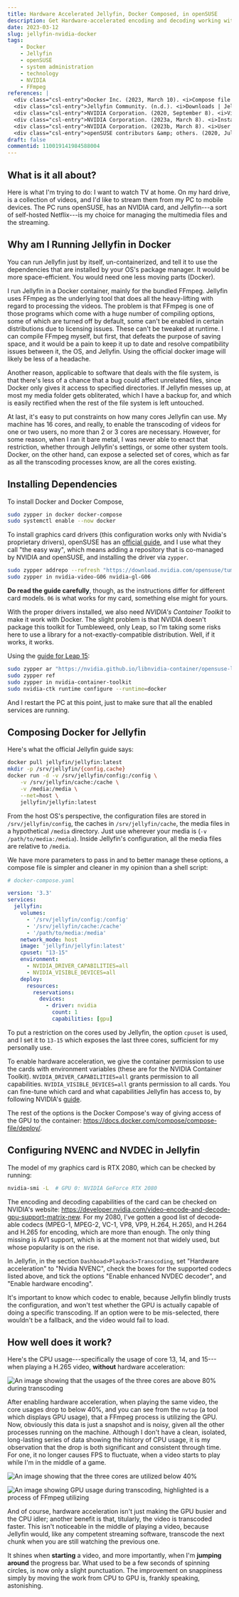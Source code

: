 ```yaml
---
title: Hardware Accelerated Jellyfin, Docker Composed, in openSUSE
description: Get Hardware-accelerated encoding and decoding working with NVIDIA in Jellyfin running inside a Docker container in openSUSE
date: 2023-03-12
slug: jellyfin-nvidia-docker
tags:
    - Docker
    - Jellyfin
    - openSUSE
    - system administration
    - technology
    - NVIDIA
    - FFmpeg
references: |
  <div class="csl-entry">Docker Inc. (2023, March 10). <i>Compose file deploy reference</i>. Docker Documentation. <a href="https://docs.docker.com/compose/compose-file/deploy/">https://docs.docker.com/compose/compose-file/deploy/</a></div>
  <div class="csl-entry">Jellyfin Community. (n.d.). <i>Downloads | Jellyfin</i>. Retrieved March 10, 2023, from <a href="https://jellyfin.org/downloads/docker/">https://jellyfin.org/downloads/docker/</a></div>
  <div class="csl-entry">NVIDIA Corporation. (2020, September 8). <i>Video Encode and Decode GPU Support Matrix</i>. NVIDIA Developer. <a href="https://developer.nvidia.com/video-encode-and-decode-gpu-support-matrix-new">https://developer.nvidia.com/video-encode-and-decode-gpu-support-matrix-new</a></div>
  <div class="csl-entry">NVIDIA Corporation. (2023a, March 8). <i>Installation Guide—NVIDIA Cloud Native Technologies&nbsp; documentation</i>. <a href="https://docs.nvidia.com/datacenter/cloud-native/container-toolkit/install-guide.html">https://docs.nvidia.com/datacenter/cloud-native/container-toolkit/install-guide.html</a></div>
  <div class="csl-entry">NVIDIA Corporation. (2023b, March 8). <i>User Guide—NVIDIA Cloud Native Technologies documentation</i>. <a href="https://docs.nvidia.com/datacenter/cloud-native/container-toolkit/user-guide.html">https://docs.nvidia.com/datacenter/cloud-native/container-toolkit/user-guide.html</a></div>
  <div class="csl-entry">openSUSE contributors &amp; others. (2020, July 22). <i>SDB:NVIDIA drivers—OpenSUSE Wiki</i>. <a href="https://en.opensuse.org/SDB:NVIDIA_drivers">https://en.opensuse.org/SDB:NVIDIA_drivers</a></div>
draft: false
commentid: 110019141984588004
---
```


## What is it all about?

Here is what I'm trying to do: I want to watch TV at home. On my hard drive, is a collection of videos, and I'd like to stream them from my PC to mobile devices. The PC runs openSUSE, has an NVIDIA card, and Jellyfin---a sort of self-hosted Netflix---is my choice for managing the multimedia files and the streaming.

## Why am I Running Jellyfin in Docker

You can run Jellyfin just by itself, un-containerized, and tell it to use the dependencies that are installed by your OS's package manager. It would be more space-efficient. You would need one less moving parts (Docker).

I run Jellyfin in a Docker container, mainly for the bundled FFmpeg. Jellyfin uses FFmpeg as the underlying tool that does all the heavy-lifting with regard to processing the videos. The problem is that FFmpeg is one of those programs which come with a huge number of compiling options, some of which are turned off by default, some can't be enabled in certain distributions due to licensing issues. These can't be tweaked at runtime. I can compile FFmpeg myself, but first, that defeats the purpose of saving space, and it would be a pain to keep it up to date and resolve compatibility issues between it, the OS, and Jellyfin. Using the official docker image will likely be less of a headache.

Another reason, applicable to software that deals with the file system, is that there's less of a chance that a bug could affect unrelated files, since Docker only gives it access to specified directories. If Jellyfin messes up, at most my media folder gets obliterated, which I have a backup for, and which is easily rectified when the rest of the file system is left untouched.

At last, it's easy to put constraints on how many cores Jellyfin can use. My machine has 16 cores, and really, to enable the transcoding of videos for one or two users, no more than 2 or 3 cores are necessary. However, for some reason, when I ran it bare metal, I was never able to enact that restriction, whether through Jellyfin's settings, or some other system tools. Docker, on the other hand, can expose a selected set of cores, which as far as all the transcoding processes know, are all the cores existing.

## Installing Dependencies

To install Docker and Docker Compose,

```bash
sudo zypper in docker docker-compose
sudo systemctl enable --now docker
```

To install graphics card drivers (this configuration works only with Nvidia's proprietary drivers), openSUSE has an [official guide](https://en.opensuse.org/SDB:NVIDIA_drivers), and I use what they call "the easy way", which means adding a repository that is co-managed by NVIDIA and openSUSE, and installing the driver via `zypper`.

```bash
sudo zypper addrepo --refresh "https://download.nvidia.com/opensuse/tumbleweed" NVIDIA
sudo zypper in nvidia-video-G06 nvidia-gl-G06
```

**Do read the guide carefully**, though, as the instructions differ for different card models. `06` is what works for my card, something else might for yours.

With the proper drivers installed, we also need *NVIDIA's Container Toolkit* to make it work with Docker. The slight problem is that NVIDIA doesn't package this toolkit for Tumbleweed, only Leap, so I'm taking some risks here to use a library for a not-exactly-compatible distribution. Well, if it works, it works. 

Using the [guide for Leap 15](https://docs.nvidia.com/datacenter/cloud-native/container-toolkit/install-guide.html#installing-on-suse-15):

```bash
sudo zypper ar "https://nvidia.github.io/libnvidia-container/opensuse-leap15.1/libnvidia-container.repo"
sudo zypper ref
sudo zypper in nvidia-container-toolkit
sudo nvidia-ctk runtime configure --runtime=docker
```

And I restart the PC at this point, just to make sure that all the enabled services are running. 

## Composing Docker for Jellyfin

Here's what the official Jellyfin guide says:

```bash
docker pull jellyfin/jellyfin:latest
mkdir -p /srv/jellyfin/{config,cache}
docker run -d -v /srv/jellyfin/config:/config \
    -v /srv/jellyfin/cache:/cache \
    -v /media:/media \
    --net=host \
    jellyfin/jellyfin:latest
```

From the host OS's perspective, the configuration files are stored in `/srv/jellyfin/config`, the caches in `/srv/jellyfin/cache`, the media files in a hypothetical `/media` directory. Just use wherever your media is (`-v /path/to/media:/media`). Inside Jellyfin's configuration, all the media files are relative to `/media`.

We have more parameters to pass in and to better manage these options, a compose file is simpler and cleaner in my opinion than a shell script:

```yaml
# docker-compose.yaml

version: '3.3'
services:
  jellyfin:
    volumes:
      - '/srv/jellyfin/config:/config'
      - '/srv/jellyfin/cache:/cache'
      - '/path/to/media:/media'
    network_mode: host
    image: 'jellyfin/jellyfin:latest'
    cpuset: "13-15"
    environment:
      - NVIDIA_DRIVER_CAPABILITIES=all
      - NVIDIA_VISIBLE_DEVICES=all
    deploy:
      resources:
        reservations:
          devices:
            - driver: nvidia
              count: 1
              capabilities: [gpu]
```

To put a restriction on the cores used by Jellyfin, the option `cpuset` is used, and I set it to `13-15` which exposes the last three cores, sufficient for my personally use.

To enable hardware acceleration, we give the container permission to use the cards with environment variables (these are for the NVIDIA Container Toolkit). `NVIDIA_DRIVER_CAPABILITIES=all` grants permission to all capabilities. `NVIDIA_VISIBLE_DEVICES=all` grants permission to all cards. You can fine-tune which card and what capabilities Jellyfin has access to, by following NVIDIA's [guide](https://docs.nvidia.com/datacenter/cloud-native/container-toolkit/user-guide.html). 

The rest of the options is the Docker Compose's way of giving access of the GPU to the container: <https://docs.docker.com/compose/compose-file/deploy/>.

## Configuring NVENC and NVDEC in Jellyfin

The model of my graphics card is RTX 2080, which can be checked by running:

```bash
nvidia-smi -L  # GPU 0: NVIDIA GeForce RTX 2080
```

The encoding and decoding capabilities of the card can be checked on NVIDIA's website: <https://developer.nvidia.com/video-encode-and-decode-gpu-support-matrix-new>. For my 2080, I've gotten a good list of decode-able codecs (MPEG-1, MPEG-2, VC-1, VP8, VP9, H.264, H.265), and H.264 and H.265 for encoding, which are more than enough. The only thing missing is AV1 support, which is at the moment not that widely used, but whose popularity is on the rise.

In Jellyfin, in the section `Dashboad>Playback>Transcoding`, set "Hardware acceleration" to "Nvidia NVENC", check the boxes for the supported codecs listed above, and tick the options "Enable enhanced NVDEC decoder", and "Enable hardware encoding".  

It's important to know which codec to enable, because Jellyfin blindly trusts the configuration, and won't test whether the GPU is actually capable of doing a specific transcoding. If an option were to be mis-selected, there wouldn't be a fallback, and the video would fail to load.

## How well does it work?

Here's the CPU usage---specifically the usage of core 13, 14, and 15---when playing a H.265 video, **without** hardware acceleration:


![An image showing that the usages of the three cores are above 80% during transcoding](./cpu-usage-no-gpu.webp "CPU usage without hardware acceleration")

After enabling hardware acceleration, when playing the same video, the core usages drop to below 40%, and you can see from the `nvtop` (a tool which displays GPU usage), that a FFmpeg process is utilizing the GPU. Now, obviously this data is just a snapshot and is noisy, given all the other processes running on the machine. Although I don't have a clean, isolated, long-lasting series of data showing the history of CPU usage, it is my observation that the drop is both significant and consistent through time. For one, it no longer causes FPS to fluctuate, when a video starts to play while I'm in the middle of a game.

![An image showing that the three cores are utilized below 40%](./cpu-usage-with-gpu.webp "CPU usage with hardware acceleration")

![An image showing GPU usage during transcoding, highlighted is a process of FFmpeg utilizing](./gpu-usage.webp "GPU usage during transcoding")

And of course, hardware acceleration isn't just making the GPU busier and the CPU idler; another benefit is that, titularly, the video is transcoded faster. This isn't noticeable in the middle of playing a video, because Jellyfin would, like any competent streaming software, transcode the next chunk when you are still watching the previous one. 

It shines when **starting** a video, and more importantly, when I'm **jumping around** the progress bar. What used to be a few seconds of spinning circles, is now only a slight punctuation. The improvement on snappiness simply by moving the work from CPU to GPU is, frankly speaking, astonishing.
